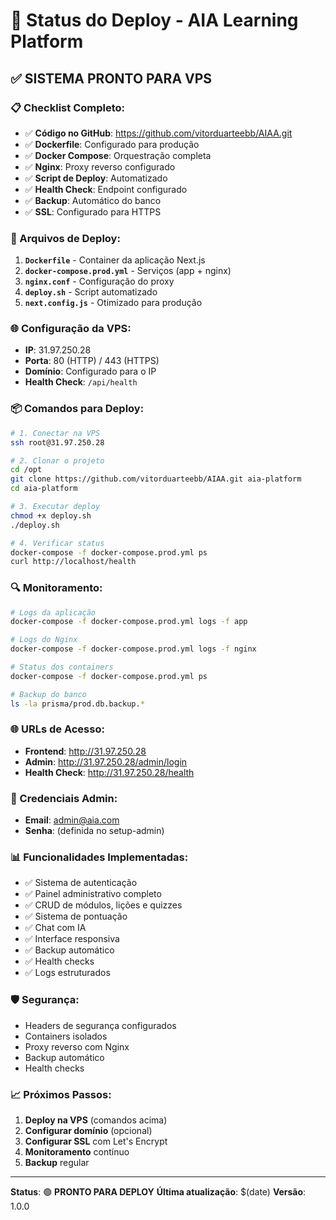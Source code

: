 # 🚀 Status do Deploy - AIA Learning Platform

## ✅ **SISTEMA PRONTO PARA VPS**

### **📋 Checklist Completo:**

- ✅ **Código no GitHub**: https://github.com/vitorduarteebb/AIAA.git
- ✅ **Dockerfile**: Configurado para produção
- ✅ **Docker Compose**: Orquestração completa
- ✅ **Nginx**: Proxy reverso configurado
- ✅ **Script de Deploy**: Automatizado
- ✅ **Health Check**: Endpoint configurado
- ✅ **Backup**: Automático do banco
- ✅ **SSL**: Configurado para HTTPS

### **🔧 Arquivos de Deploy:**

1. **`Dockerfile`** - Container da aplicação Next.js
2. **`docker-compose.prod.yml`** - Serviços (app + nginx)
3. **`nginx.conf`** - Configuração do proxy
4. **`deploy.sh`** - Script automatizado
5. **`next.config.js`** - Otimizado para produção

### **🌐 Configuração da VPS:**

- **IP**: 31.97.250.28
- **Porta**: 80 (HTTP) / 443 (HTTPS)
- **Domínio**: Configurado para o IP
- **Health Check**: `/api/health`

### **📦 Comandos para Deploy:**

```bash
# 1. Conectar na VPS
ssh root@31.97.250.28

# 2. Clonar o projeto
cd /opt
git clone https://github.com/vitorduarteebb/AIAA.git aia-platform
cd aia-platform

# 3. Executar deploy
chmod +x deploy.sh
./deploy.sh

# 4. Verificar status
docker-compose -f docker-compose.prod.yml ps
curl http://localhost/health
```

### **🔍 Monitoramento:**

```bash
# Logs da aplicação
docker-compose -f docker-compose.prod.yml logs -f app

# Logs do Nginx
docker-compose -f docker-compose.prod.yml logs -f nginx

# Status dos containers
docker-compose -f docker-compose.prod.yml ps

# Backup do banco
ls -la prisma/prod.db.backup.*
```

### **🌐 URLs de Acesso:**

- **Frontend**: http://31.97.250.28
- **Admin**: http://31.97.250.28/admin/login
- **Health Check**: http://31.97.250.28/health

### **🔐 Credenciais Admin:**

- **Email**: admin@aia.com
- **Senha**: (definida no setup-admin)

### **📊 Funcionalidades Implementadas:**

- ✅ Sistema de autenticação
- ✅ Painel administrativo completo
- ✅ CRUD de módulos, lições e quizzes
- ✅ Sistema de pontuação
- ✅ Chat com IA
- ✅ Interface responsiva
- ✅ Backup automático
- ✅ Health checks
- ✅ Logs estruturados

### **🛡️ Segurança:**

- Headers de segurança configurados
- Containers isolados
- Proxy reverso com Nginx
- Backup automático
- Health checks

### **📈 Próximos Passos:**

1. **Deploy na VPS** (comandos acima)
2. **Configurar domínio** (opcional)
3. **Configurar SSL** com Let's Encrypt
4. **Monitoramento** contínuo
5. **Backup** regular

---

**Status**: 🟢 **PRONTO PARA DEPLOY**
**Última atualização**: $(date)
**Versão**: 1.0.0 